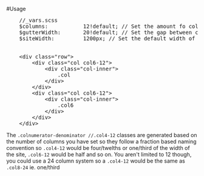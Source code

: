 #Usage

<pre>
    //_vars.scss
    $columns:           12!default; // Set the amount fo columns you want to use
    $gutterWidth:       20!default; // Set the gap between columns
    $siteWidth:         1200px; // Set the default width of the site. Pixel, em or percentage


    &lt;div class=&quot;row&quot;&gt;
        &lt;div class=&quot;col col6-12&quot;&gt;
            &lt;div class=&quot;col-inner&quot;&gt;
                .col 
            &lt;/div&gt;
        &lt;/div&gt;
        &lt;div class=&quot;col col6-12&quot;&gt;
            &lt;div class=&quot;col-inner&quot;&gt;
                .col6
            &lt;/div&gt;
        &lt;/div&gt;
    &lt;/div&gt;
</pre>


The <code>.colnumerator-denominator //.col4-12</code> classes are generated based on the number of columns you have set so they follow a fraction based naming convention so <code>.col4-12</code> would be four/twelths or one/third of the width of the site, <code>.col6-12</code> would be half and so on. You aren't limited to 12 though, you could use a 24 column system so a <code>.col4-12</code> would be the same as <code>.col8-24</code> ie. one/third